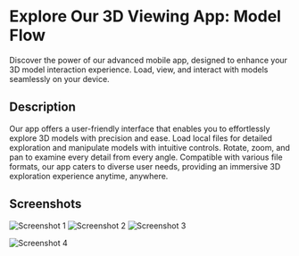 # Explore Our 3D Viewing App: Model Flow

Discover the power of our advanced mobile app, designed to enhance your 3D model interaction experience. Load, view, and interact with models seamlessly on your device.

## Description

Our app offers a user-friendly interface that enables you to effortlessly explore 3D models with precision and ease. Load local files for detailed exploration and manipulate models with intuitive controls. Rotate, zoom, and pan to examine every detail from every angle. Compatible with various file formats, our app caters to diverse user needs, providing an immersive 3D exploration experience anytime, anywhere.

## Screenshots

![Screenshot 1](https://github.com/LuccaGugescu/model_flow/assets/61294264/341b9066-bbe3-45ba-88f0-7e55fdec4f0a)
![Screenshot 2](https://github.com/LuccaGugescu/model_flow/assets/61294264/f65fe005-f572-48b3-ba6e-01feca6900fe)
![Screenshot 3](https://github.com/LuccaGugescu/model_flow/assets/61294264/981892a0-4016-4a63-bb24-aa84ccb74f9d)

![Screenshot 4](https://github.com/LuccaGugescu/model_flow/assets/61294264/052a6abd-d4d1-4c8f-82ae-799133def8ae)
